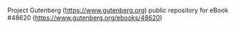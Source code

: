 Project Gutenberg (https://www.gutenberg.org) public repository for eBook #48620 (https://www.gutenberg.org/ebooks/48620)

